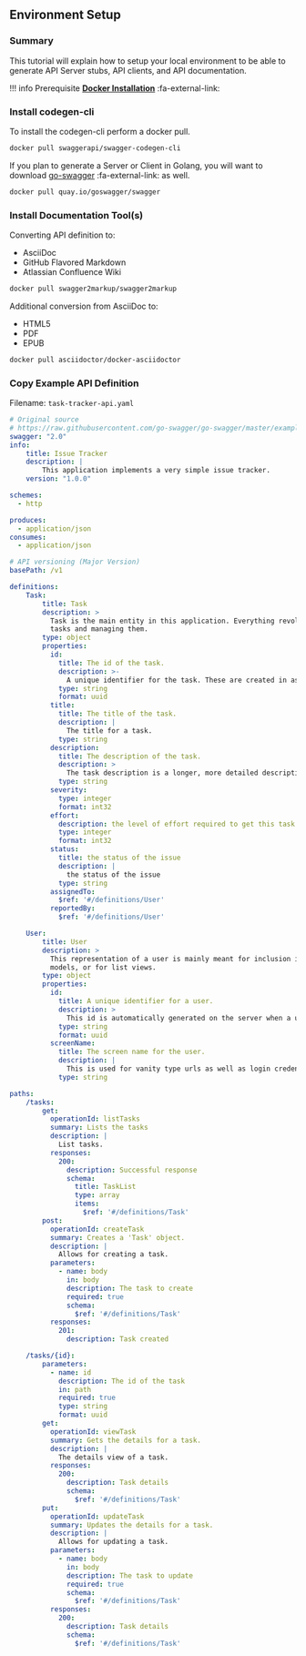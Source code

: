## Environment Setup

### Summary

This tutorial will explain how to setup your local environment to be able to generate API Server
stubs, API clients, and API documentation.


!!! info
    Prerequisite [**Docker Installation**](https://docs.docker.com/installation/) :fa-external-link:


### Install codegen-cli

To install the codegen-cli perform a docker pull.

```bash
docker pull swaggerapi/swagger-codegen-cli
```


If you plan to generate a Server or Client in Golang, you will want to download [go-swagger](https://goswagger.io/) :fa-external-link: as well.

```bash
docker pull quay.io/goswagger/swagger
```


### Install Documentation Tool(s)

Converting API definition to:

- AsciiDoc
- GitHub Flavored Markdown
- Atlassian Confluence Wiki

```bash
docker pull swagger2markup/swagger2markup
```

Additional conversion from AsciiDoc to:

- HTML5
- PDF
- EPUB

```bash
docker pull asciidoctor/docker-asciidoctor
```


### Copy Example API Definition

Filename: `task-tracker-api.yaml`

```yaml
# Original source
# https://raw.githubusercontent.com/go-swagger/go-swagger/master/examples/task-tracker/swagger.yml
swagger: "2.0"
info:
    title: Issue Tracker
    description: |
        This application implements a very simple issue tracker.
    version: "1.0.0"

schemes:
  - http

produces:
  - application/json
consumes:
  - application/json

# API versioning (Major Version)
basePath: /v1

definitions:
    Task:
        title: Task
        description: >
          Task is the main entity in this application. Everything revolves around
          tasks and managing them.
        type: object
        properties:
          id:
            title: The id of the task.
            description: >-
              A unique identifier for the task. These are created in ascending order.
            type: string
            format: uuid
          title:
            title: The title of the task.
            description: |
              The title for a task.
            type: string
          description:
            title: The description of the task.
            description: >
              The task description is a longer, more detailed description of the issue.
            type: string
          severity:
            type: integer
            format: int32
          effort:
            description: the level of effort required to get this task completed
            type: integer
            format: int32
          status:
            title: the status of the issue
            description: |
              the status of the issue
            type: string
          assignedTo:
            $ref: '#/definitions/User'
          reportedBy:
            $ref: '#/definitions/User'

    User:
        title: User
        description: >
          This representation of a user is mainly meant for inclusion in other
          models, or for list views.
        type: object
        properties:
          id:
            title: A unique identifier for a user.
            description: >
              This id is automatically generated on the server when a user is created.
            type: string
            format: uuid
          screenName:
            title: The screen name for the user.
            description: |
              This is used for vanity type urls as well as login credentials.
            type: string

paths:
    /tasks:
        get:
          operationId: listTasks
          summary: Lists the tasks
          description: |
            List tasks.
          responses:
            200:
              description: Successful response
              schema:
                title: TaskList
                type: array
                items:
                  $ref: '#/definitions/Task'
        post:
          operationId: createTask
          summary: Creates a 'Task' object.
          description: |
            Allows for creating a task.
          parameters:
            - name: body
              in: body
              description: The task to create
              required: true
              schema:
                $ref: '#/definitions/Task'
          responses:
            201:
              description: Task created

    /tasks/{id}:
        parameters:
          - name: id
            description: The id of the task
            in: path
            required: true
            type: string
            format: uuid
        get:
          operationId: viewTask
          summary: Gets the details for a task.
          description: |
            The details view of a task.
          responses:
            200:
              description: Task details
              schema:
                $ref: '#/definitions/Task'
        put:
          operationId: updateTask
          summary: Updates the details for a task.
          description: |
            Allows for updating a task.
          parameters:
            - name: body
              in: body
              description: The task to update
              required: true
              schema:
                $ref: '#/definitions/Task'
          responses:
            200:
              description: Task details
              schema:
                $ref: '#/definitions/Task'
```

